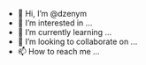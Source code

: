 - 👋 Hi, I’m @dzenym
- 👀 I’m interested in ...
- 🌱 I’m currently learning ...
- 💞️ I’m looking to collaborate on ...
- 📫 How to reach me ...

<!---
dzenym/dzenym is a ✨ special ✨ repository because its `README.md` (this file) appears on your GitHub profile.
You can click the Preview link to take a look at your changes.
--->
